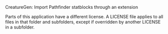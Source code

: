 CreatureGen: Import Pathfinder statblocks through an extension

Parts of this application have a different license. A LICENSE file applies to all files in that folder and subfolders, except if overridden by another LICENSE in a subfolder.